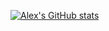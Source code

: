 [![Alex's GitHub stats](https://github-readme-stats.vercel.app/api?username=Aureatus&show_icons=true&theme=onedark&custom_title=Stats)](https://github.com/anuraghazra/github-readme-stats)

<!--
**Aureatus/Aureatus** is a ✨ _special_ ✨ repository because its `README.md` (this file) appears on your GitHub profile.

Here are some ideas to get you started:

- 🔭 I’m currently working on ...
- 🌱 I’m currently learning ...
- 👯 I’m looking to collaborate on ...
- 🤔 I’m looking for help with ...
- 💬 Ask me about ...
- 📫 How to reach me: ...
- 😄 Pronouns: ...
- ⚡ Fun fact: ...
-->
